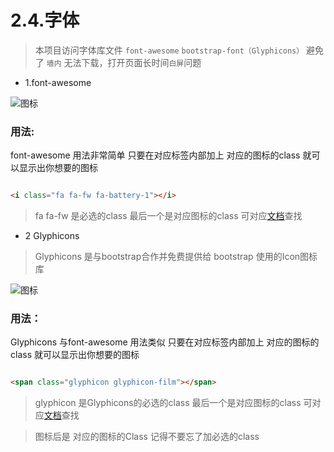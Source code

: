 # 2.4.字体

> 本项目访问字体库文件 `font-awesome` `bootstrap-font（Glyphicons）` 避免了 `墙内` 无法下载，打开页面长时间`白屏`问题

- 1.font-awesome

![图标](../img/fontIcon.png)

### 用法: 

font-awesome 用法非常简单 只要在对应标签内部加上 对应的图标的class 就可以显示出你想要的图标


```html

<i class="fa fa-fw fa-battery-1"></i>      

```

> fa fa-fw 是必选的class  最后一个是对应图标的class 可对应[文档](http://research.itcast.cn/adminlte2-itcast/release/dist/pages/all-elements-icons.html)查找

- 2 Glyphicons 

> Glyphicons 是与bootstrap合作并免费提供给 bootstrap 使用的Icon图标库  

![图标](../img/fontIcon1.png)  

### 用法：

Glyphicons 与font-awesome 用法类似 只要在对应标签内部加上 对应的图标的class 就可以显示出你想要的图标

```html

<span class="glyphicon glyphicon-film"></span>

```
> glyphicon 是Glyphicons的必选的class  最后一个是对应图标的class 可对应[文档](http://research.itcast.cn/adminlte2-itcast/release/dist/pages/all-elements-icons.html)查找

> 图标后是 对应的图标的Class 记得不要忘了加必选的class

